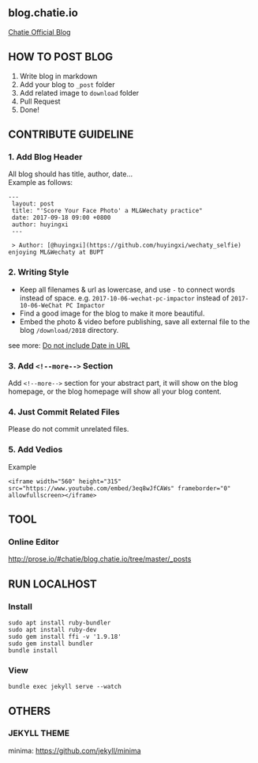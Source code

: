 blog.chatie.io
--------------
[Chatie Official Blog](https://blog.chatie.io)

## HOW TO POST BLOG

1. Write blog in markdown
2. Add your blog to `_post` folder
3. Add related image to `download` folder
4. Pull Request
5. Done!

## CONTRIBUTE GUIDELINE

### 1. Add Blog Header
All blog should has title, author, date...   
Example as follows:
```
---
 layout: post
 title: "'Score Your Face Photo' a ML&Wechaty practice"
 date: 2017-09-18 09:00 +0800
 author: huyingxi
 ---
 
 > Author: [@huyingxi](https://github.com/huyingxi/wechaty_selfie) enjoying ML&Wechaty at BUPT
```

### 2. Writing Style
* Keep all filenames & url as lowercase, and use `-` to connect words instead of space. e.g. `2017-10-06-wechat-pc-impactor` instead of `2017-10-06-WeChat PC Impactor`
* Find a good image for the blog to make it more beautiful.
* Embed the photo & video before publishing, save all external file to the blog `/download/2018` directory.

see more: [Do not include Date in URL](https://github.com/Chatie/blog/issues/79)

### 3. Add `<!--more-->` Section
Add `<!--more-->` section for your abstract part, it will show on the blog homepage, or the blog homepage will show all your blog content.

### 4. Just Commit Related Files
Please do not commit unrelated files.

### 5. Add Vedios
Example
```
<iframe width="560" height="315" src="https://www.youtube.com/embed/3eq8wJfCAWs" frameborder="0" allowfullscreen></iframe>
```

## TOOL

### Online Editor

http://prose.io/#chatie/blog.chatie.io/tree/master/_posts

## RUN LOCALHOST

### Install
```
sudo apt install ruby-bundler
sudo apt install ruby-dev
sudo gem install ffi -v '1.9.18'
sudo gem install bundler
bundle install
```

### View
```
bundle exec jekyll serve --watch
```

## OTHERS

### JEKYLL THEME

minima: <https://github.com/jekyll/minima>